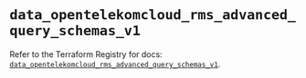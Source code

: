 # `data_opentelekomcloud_rms_advanced_query_schemas_v1`

Refer to the Terraform Registry for docs: [`data_opentelekomcloud_rms_advanced_query_schemas_v1`](https://registry.terraform.io/providers/opentelekomcloud/opentelekomcloud/1.36.50/docs/data-sources/rms_advanced_query_schemas_v1).
